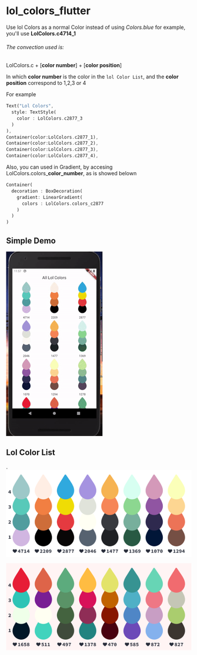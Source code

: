 # lol_colors_flutter

Use lol Colors as a normal Color instead of using *Colors.blue* for example, you'll use **LolColors.c4714_1**

###### The convection used is:

LolColors.c + [**color number**] +  [**color position**]

In which **color number** is the color in the `lol Color List`, and the **color position** correspond to 1,2,3 or 4

For example

```dart
Text("Lol Colors",
  style: TextStyle(
    color : LolColors.c2877_3
  )
),
Container(color:LolColors.c2877_1),
Container(color:LolColors.c2877_2),
Container(color:LolColors.c2877_3),
Container(color:LolColors.c2877_4),
```
Also, you can used in Gradient, by accesing LolColors.colors_**color_number**, as is showed belown

```dart
Container(
  decoration : BoxDecoration(
    gradient: LinearGradient(
      colors : LolColors.colors_c2877
    )
  )
)
```
## Simple Demo

![demo v1](https://raw.githubusercontent.com/SergioEric/lol_colors_flutter/master/resources/gifs/demo-v1.gif)


## Lol Color List
.
![lol_colors_list_1](https://raw.githubusercontent.com/SergioEric/lol_colors_flutter/master/resources/list-lol-colors/lol_colors_list_1.png)

![lol_colors_list_1](https://raw.githubusercontent.com/SergioEric/lol_colors_flutter/master/resources/list-lol-colors/lol_colors_list_2.png)



